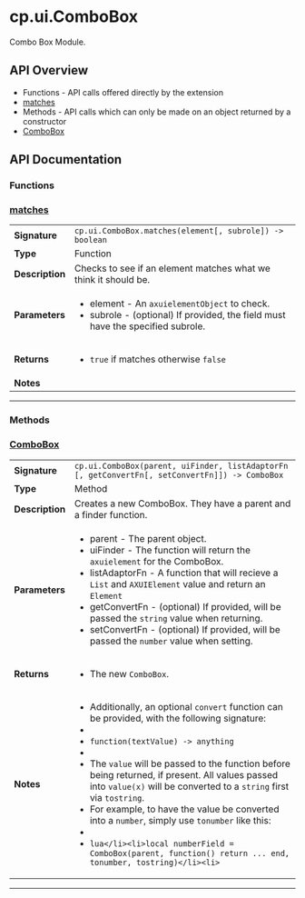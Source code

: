 # cp.ui.ComboBox

Combo Box Module.

## API Overview
* Functions - API calls offered directly by the extension
 * [matches](#matches)
* Methods - API calls which can only be made on an object returned by a constructor
 * [ComboBox](#combobox)

## API Documentation

### Functions


### [matches](#matches)

|                                             |                                                                                     |
| --------------------------------------------|-------------------------------------------------------------------------------------|
| **Signature**                               | `cp.ui.ComboBox.matches(element[, subrole]) -> boolean`                                                                    |
| **Type**                                    | Function                                                                     |
| **Description**                             | Checks to see if an element matches what we think it should be.                                                                     |
| **Parameters**                              | <ul><li>element - An `axuielementObject` to check.</li><li>subrole - (optional) If provided, the field must have the specified subrole.</li></ul> |
| **Returns**                                 | <ul><li>`true` if matches otherwise `false`</li></ul>          |
| **Notes**                                   | <ul></ul>                |

---
### Methods


### [ComboBox](#combobox)

|                                             |                                                                                     |
| --------------------------------------------|-------------------------------------------------------------------------------------|
| **Signature**                               | `cp.ui.ComboBox(parent, uiFinder, listAdaptorFn [, getConvertFn[, setConvertFn]]) -> ComboBox`                                                                    |
| **Type**                                    | Method                                                                     |
| **Description**                             | Creates a new ComboBox. They have a parent and a finder function.                                                                     |
| **Parameters**                              | <ul><li>parent   - The parent object.</li><li>uiFinder - The function will return the `axuielement` for the ComboBox.</li><li>listAdaptorFn    - A function that will recieve a `List` and `AXUIElement` value and return an `Element`</li><li>getConvertFn    - (optional) If provided, will be passed the `string` value when returning.</li><li>setConvertFn    - (optional) If provided, will be passed the `number` value when setting.</li></ul> |
| **Returns**                                 | <ul><li>The new `ComboBox`.</li></ul>          |
| **Notes**                                   | <ul><li>Additionally, an optional `convert` function can be provided, with the following signature:</li><li></li><li>`function(textValue) -> anything`</li><li></li><li>The `value` will be passed to the function before being returned, if present. All values passed into `value(x)` will be converted to a `string` first via `tostring`.</li><li>For example, to have the value be converted into a `number`, simply use `tonumber` like this:</li><li></li><li>```lua</li><li>local numberField = ComboBox(parent, function() return ... end, tonumber, tostring)</li><li>```</li></ul>                |

---
